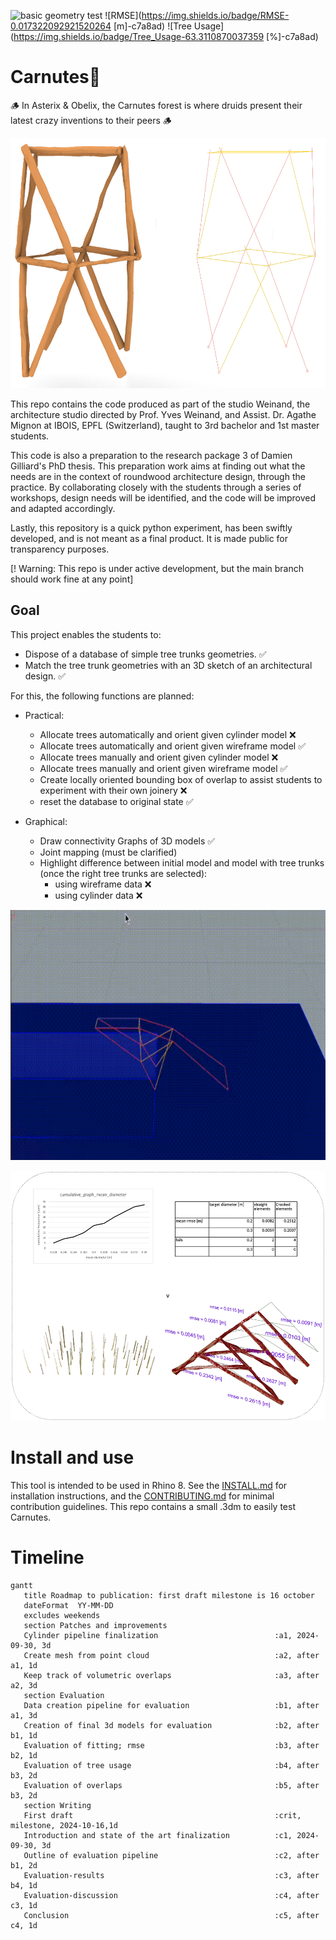 ![basic geometry test](https://github.com/ibois-epfl/Carnutes/actions/workflows/test_geo_basics.yml/badge.svg)
![RMSE](https://img.shields.io/badge/RMSE-0.017322092921520264 [m]-c7a8ad)
![Tree Usage](https://img.shields.io/badge/Tree_Usage-63.3110870037359 [%]-c7a8ad)

# Carnutes🌳

🪵 In Asterix & Obelix, the Carnutes forest is where druids present their latest crazy inventions to their peers 🪵

<p align="center"> <img src="./assets/images/Carnutes_illustration_17_09_2024.png" height="400" />

This repo contains the code produced as part of the studio Weinand, the architecture studio directed by Prof. Yves Weinand, and Assist. Dr. Agathe Mignon at IBOIS, EPFL (Switzerland), taught to 3rd bachelor and 1st master students.

This code is also a preparation to the research package 3 of Damien Gilliard's PhD thesis. This preparation work aims at finding out what the needs are in the context of roundwood architecture design, through the practice. By collaborating closely with the students through  a series of workshops, design needs will be identified, and the code will be improved and adapted accordingly.

Lastly, this repository is a quick python experiment, has been swiftly developed, and is not meant as a final product. It is made public for transparency purposes.

[! Warning:  This repo is under active development, but the main branch should work fine at any point]

## Goal

 This project enables the students to:
- Dispose of a database of simple tree trunks geometries. ✅
- Match the tree trunk geometries with an 3D sketch of an architectural design. ✅

For this, the following functions are planned:

- Practical:
    - Allocate trees automatically and orient given cylinder model ❌
    - Allocate trees automatically and orient given wireframe model ✅
    - Allocate trees manually and orient given cylinder model ❌
    - Allocate trees manually and orient given wireframe model ✅
    - Create locally oriented bounding box of overlap to assist students to experiment with their own joinery ❌
    - reset the database to original state ✅

- Graphical:
    - Draw connectivity Graphs of 3D models ✅
    - Joint mapping (must be clarified)
    - Highlight difference between initial model and model with tree trunks (once the right tree trunks are selected):
        - using wireframe data ❌
        - using cylinder data ❌

<p align="center">
    <img src="./assets/images/07_09_2024_demo_Carnutes.gif" height="400" />

<p align="center">
    <img src="./assets/images/05_09_2024_Carnutes_eval.png" height="400" >

# Install and use
This tool is intended to be used in Rhino 8.
See the [INSTALL.md](./INSTALL.md) for installation instructions, and the [CONTRIBUTING.md](./CONTRIBUTING.md) for minimal contribution guidelines. This repo contains a small .3dm to easily test Carnutes.
 # Timeline
 ```mermaid
gantt
    title Roadmap to publication: first draft milestone is 16 october
    dateFormat  YY-MM-DD
    excludes weekends
    section Patches and improvements
    Cylinder pipeline finalization                          :a1, 2024-09-30, 3d
    Create mesh from point cloud                            :a2, after a1, 1d
    Keep track of volumetric overlaps                       :a3, after a2, 3d
    section Evaluation
    Data creation pipeline for evaluation                   :b1, after a1, 3d
    Creation of final 3d models for evaluation              :b2, after b1, 1d
    Evaluation of fitting; rmse                             :b3, after b2, 1d
    Evaluation of tree usage                                :b4, after b3, 2d
    Evaluation of overlaps                                  :b5, after b3, 2d
    section Writing
    First draft                                             :crit, milestone, 2024-10-16,1d
    Introduction and state of the art finalization          :c1, 2024-09-30, 3d
    Outline of evaluation pipeline                          :c2, after b1, 2d
    Evaluation-results                                      :c3, after b4, 1d
    Evaluation-discussion                                   :c4, after c3, 1d
    Conclusion                                              :c5, after c4, 1d

 ```
